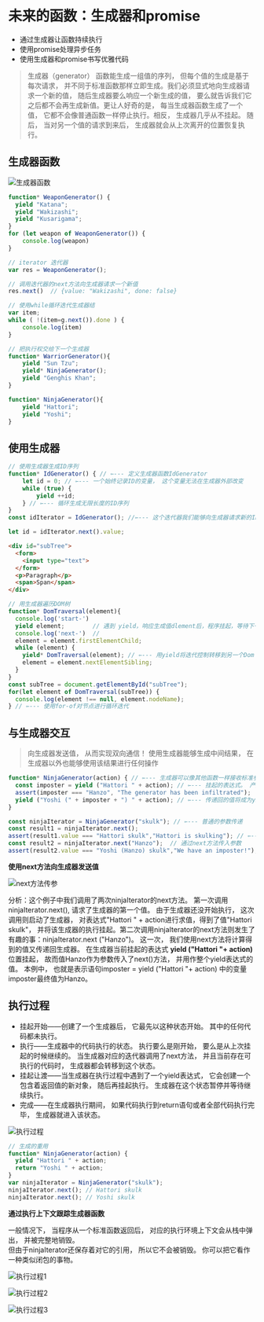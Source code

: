 <!--
 * @Author: tim
 * @Date: 2020-10-23 09:52:09
 * @LastEditors: tim
 * @LastEditTime: 2020-10-23 17:17:09
 * @Description: 
-->
# 未来的函数：生成器和promise

* 通过生成器让函数持续执行
* 使用promise处理异步任务
* 使用生成器和promise书写优雅代码

> 生成器（generator） 函数能生成一组值的序列， 但每个值的生成是基于每次请求， 并不同于标准函数那样立即生成。我们必须显式地向生成器请求一个新的值， 随后生成器要么响应一个新生成的值， 要么就告诉我们它之后都不会再生成新值。更让人好奇的是， 每当生成器函数生成了一个值， 它都不会像普通函数一样停止执行。相反， 生成器几乎从不挂起。 随后， 当对另一个值的请求到来后， 生成器就会从上次离开的位置恢复执行。 

## 生成器函数

![生成器函数](./imgs/generator生成器.png)

``` js
function* WeaponGenerator() { 
  yield "Katana";
  yield "Wakizashi";
  yield "Kusarigama";
} 
for (let weapon of WeaponGenerator()) {
	console.log(weapon)
}

// iterator 迭代器
var res = WeaponGenerator();

// 调用迭代器的next方法向生成器请求一个新值
res.next()  // {value: "Wakizashi", done: false}

// 使用while循环迭代生成器结
var item;
while ( !(item=g.next()).done ) {
	console.log(item)
}

// 把执行权交给下一个生成器
function* WarriorGenerator(){
    yield "Sun Tzu";
    yield* NinjaGenerator(); 
    yield "Genghis Khan";
} 

function* NinjaGenerator(){
    yield "Hattori";
    yield "Yoshi";
}
```

## 使用生成器

``` js
// 使用生成器生成ID序列
function* IdGenerator() { // ⇽--- 定义生成器函数IdGenerator
    let id = 0; // ⇽--- 一个始终记录ID的变量， 这个变量无法在生成器外部改变
    while (true) {
    	yield ++id;
	} // ⇽--- 循环生成无限长度的ID序列
} 
const idIterator = IdGenerator(); //⇽--- 这个迭代器我们能够向生成器请求新的ID值

let id = idIterator.next().value; 
```

``` html
<div id="subTree">
  <form>
    <input type="text">
  </form>
  <p>Paragraph</p>
  <span>Span</span>
</div>
```

``` js
// 用生成器遍历DOM树
function* DomTraversal(element){
  console.log('start-')
  yield element;        // 遇到 yield，响应生成值dlement后，程序挂起，等待下一个next
  console.log('next-')  // 
  element = element.firstElementChild;
  while (element) {
    yield* DomTraversal(element); // ⇽--- 用yield将迭代控制转移到另一个Dom Traversal生成器实例上
    element = element.nextElementSibling;
  }
} 
const subTree = document.getElementById("subTree");
for(let element of DomTraversal(subTree)) {
  console.log(element !== null, element.nodeName);
} // ⇽--- 使用for-of对节点进行循环迭代
```

## 与生成器交互
> 向生成器发送值， 从而实现双向通信！ 使用生成器能够生成中间结果， 在生成器以外也能够使用该结果进行任何操作

``` js
function* NinjaGenerator(action) { // ⇽--- 生成器可以像其他函数一样接收标准参数
  const imposter = yield ("Hattori " + action); // ⇽--- 挂起的表达式。 产生一个值的同时， 生成器会返回一个中间计算结果。 通过带有参数的调用迭代器的next方法， 我们可以将数据传递回生成器
  assert(imposter === "Hanzo", "The generator has been infiltrated");
  yield ("Yoshi (" + imposter + ") " + action); // ⇽--- 传递回的值将成为yield表达式的返回值， 因此impostrer的值是Hanzo
} 

const ninjaIterator = NinjaGenerator("skulk"); // ⇽--- 普通的参数传递
const result1 = ninjaIterator.next();
assert(result1.value === "Hattori skulk","Hattori is skulking"); // ⇽---触发生成器的执行， 并检测返回值是否正确
const result2 = ninjaIterator.next("Hanzo");  // 通过next方法传入参数
assert(result2.value === "Yoshi (Hanzo) skulk","We have an imposter!"); //⇽--- 将数据作为next方法的参数传递给生成器， 并检测返回值是否符合预期
```

**使用next方法向生成器发送值**

![next方法传参](./imgs/next方法传参.png)

分析：这个例子中我们调用了两次ninjaIterator的next方法。 第一次调用ninjaIterator.next(), 请求了生成器的第一个值。 由于生成器还没开始执行， 这次调用则启动了生成器， 对表达式"Hattori " + action进行求值，得到了值"Hattori skulk"， 并将该生成器的执行挂起。第二次调用ninjaIterator的next方法则发生了有趣的事：ninjaIterator.next ("Hanzo")。 这一次， 我们使用next方法将计算得到的值又传递回生成器。 在生成器当前挂起的表达式 **yield ("Hattori "+ action)** 位置挂起， 故而值Hanzo作为参数传入了next()方法， 并用作整个yield表达式的值。 本例中， 也就是表示语句imposter = yield ("Hattori "+ action) 中的变量imposter最终值为Hanzo。

## 执行过程

* 挂起开始——创建了一个生成器后， 它最先以这种状态开始。 其中的任何代码都未执行。
* 执行——生成器中的代码执行的状态。 执行要么是刚开始， 要么是从上次挂起的时候继续的。 当生成器对应的迭代器调用了next方法， 并且当前存在可执行的代码时， 生成器都会转移到这个状态。
* 挂起让渡——当生成器在执行过程中遇到了一个yield表达式， 它会创建一个包含着返回值的新对象， 随后再挂起执行。 生成器在这个状态暂停并等待继续执行。
* 完成——在生成器执行期间， 如果代码执行到return语句或者全部代码执行完毕， 生成器就进入该状态。

![执行过程](./imgs/执行过程.png)

``` js
// 生成的重用
function* NinjaGenerator(action) {
  yield "Hattori " + action;
  return "Yoshi " + action;
}
var ninjaIterator = NinjaGenerator("skulk");
ninjaIterator.next(); // Hattori skulk
ninjaIterator.next(); // Yoshi skulk
```

**通过执行上下文跟踪生成器函数**

一般情况下， 当程序从一个标准函数返回后， 对应的执行环境上下文会从栈中弹出， 并被完整地销毁。  
但由于ninjaIterator还保存着对它的引用， 所以它不会被销毁。 你可以把它看作一种类似闭包的事物。  

![执行过程1](./imgs/生成器执行上下文1.png)

![执行过程2](./imgs/生成器执行上下文2.png)

![执行过程3](./imgs/生成器执行上下文3.png)





